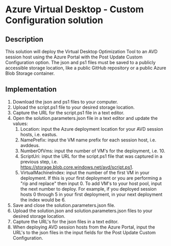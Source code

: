 # Azure Virtual Desktop - Custom Configuration solution

## Description

This solution will deploy the Virtual Desktop Optimization Tool to an AVD session host using the Azure Portal with the Post Update Custom Configuration option.  The json and ps1 files must be saved to a publicly accessible storage location, like a public GitHub repository or a public Azure Blob Storage container.

## Implementation

1. Download the json and ps1 files to your computer.
1. Upload the script.ps1 file to your desired storage location.
1. Capture the URL for the script.ps1 file in a text editor.
1. Open the solution.parameters.json file in a text editor and update the values:
    1. Location: input the Azure deployment location for your AVD session hosts, i.e. eastus.
    1. NamePrefix: input the VM name prefix for each session host, i.e. avddeus.
    1. NumberOfVms: input the number of VM's for the deployment, i.e. 10.
    1. ScriptUri: input the URL for the script.ps1 file that was captured in a previous step, i.e. https://storage.blob.core.windows.net/avd/script.ps1.
    1. VirtualMachineIndex: input the number of the first VM in your deployment.  If this is your first deployment or you are performing a "rip and replace" then input 0.  To add VM's to your host pool, input the next number to deploy.  For example, if you deployed session hosts 0 through 5 in your first deployment, in your next deployment the index would be 6.
1. Save and close the solution.parameters.json file.
1. Upload the solution.json and solution.parameters.json files to your desired storage location.
1. Capture the URL's for the json files in a text editor.
1. When deploying AVD session hosts from the Azure Portal, input the URL's to the json files in the input fields for the Post Update Custom Configuration.
